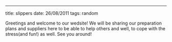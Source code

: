 ---
title: slippers
date: 26/08/2011
tags: random

Greetings and welcome to our wedsite! We will be sharing our preparation plans and suppliers here to be able to help others and well, to cope with the stress(and fun!) as well. See you around!
